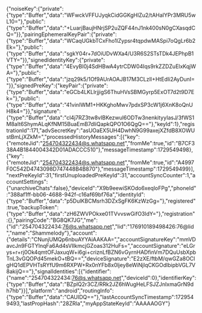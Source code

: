 {"noiseKey":{"private":{"type":"Buffer","data":"WFwckVFFUJyqkCidGGKgHlZu2/tAHaIYPr3MRU5wL10="},"public":{"type":"Buffer","data":"+LuarjBaujHNrjSP2uZQF44nJ1nk400sN0gCXasqdCQ="}},"pairingEphemeralKeyPair":{"private":{"type":"Buffer","data":"WCaqUGkbTCxFho1lZypsr4tqpdwMASpi7oQgLr6b2Ek="},"public":{"type":"Buffer","data":"sgkY04r+7dOiUDvWXa4/U3R6S2STsTDk4JEPhpB1VTY="}},"signedIdentityKey":{"private":{"type":"Buffer","data":"4EvyBI0j4SdHBwA4ytrCDW04Iqs9rkZZDZuElxKqjWA="},"public":{"type":"Buffer","data":"jzq29k5/1Of9AUrAOAJB17M3CLzlI+HtEdIi2AyDunI="}},"signedPreKey":{"keyPair":{"private":{"type":"Buffer","data":"eGCb4LKLlrjjigS6ThuHVsSBMGyrp5ExOT7d2t9D7Ek="},"public":{"type":"Buffer","data":"41vinIWM1+HKKghoMwv7pdxSP3cW1j6XnK8oQnUH8k4="}},"signature":{"type":"Buffer","data":"cl4j7RZ3tw8vIBKezwul6ODTw3nenkityyIasJ/3fWS1M8aIt6ShymALqKfNM15BuaEmB7dliQapkQPO1O6QgQ=="},"keyId":1},"registrationId":171,"advSecretKey":"asUOaEX5UH4DwhN9G99axejXZfdB8XOWUstBmLjXZkM=","processedHistoryMessages":[{"key":{"remoteJid":"254704322434@s.whatsapp.net","fromMe":true,"id":"B7CF338A4B1844004342D01ADACCC510"},"messageTimestamp":1729549498},{"key":{"remoteJid":"254704322434@s.whatsapp.net","fromMe":true,"id":"A4997F0C542D4743098D747448B4B870"},"messageTimestamp":1729549499}],"nextPreKeyId":31,"firstUnuploadedPreKeyId":31,"accountSyncCounter":1,"accountSettings":{"unarchiveChats":false},"deviceId":"X9b9eewiSKOdo6xeqloFPg","phoneId":"388af1ff-bb06-4688-942f-c16af69bf76a","identityId":{"type":"Buffer","data":"p5DulKBCMsrh3DZxSgFK6KzWzGg="},"registered":true,"backupToken":{"type":"Buffer","data":"zH6ZWVPOkxe01TVvvswGifO3ldY="},"registration":{},"pairingCode":"BG8QK7JG","me":{"id":"254704322434:76@s.whatsapp.net","lid":"176910189498426:76@lid","name":"Shammelody"},"account":{"details":"CNunjUMQp6nbuAYYAiAAKAA=","accountSignatureKey":"mmVDavcJn9FGTYlnqFa6Ad4sVIlkmcjGZoas312HuFs=","accountSignature":"eLGrys+r+rj0Ok4qmtOFJaxuqW+i6gi+criznLfBZN6vGyrnHADfinVm7DQuUsbXpbTnL3vGQOPd45mekO+tBQ==","deviceSignature":"E2zXE/ftbM/qwGZa8OClgHQ1dEPVHTsRYfU9m6RXPW+Rx0nYFb8x0ljey8eWiNjlqCKGOdlbipbVGL7V8akijQ=="},"signalIdentities":[{"identifier":{"name":"254704322434:76@s.whatsapp.net","deviceId":0},"identifierKey":{"type":"Buffer","data":"BZplQ2r3CZ/RRk2JZ6hWugHeLFSJZJnIxmaGrN9dh7hb"}}],"platform":"android","routingInfo":{"type":"Buffer","data":"CAUIDQ=="},"lastAccountSyncTimestamp":1729549493,"lastPropHash":"28ZRla","myAppStateKeyId":"AAAAAOGY"}
